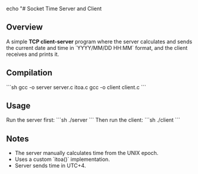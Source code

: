 echo "# Socket Time Server and Client

## Overview
A simple **TCP client-server** program where the server calculates and sends the current date and time in \`YYYY/MM/DD HH:MM\` format, and the client receives and prints it.

## Compilation
\`\`\`sh
gcc -o server server.c itoa.c
gcc -o client client.c
\`\`\`

## Usage
Run the server first:
\`\`\`sh
./server
\`\`\`
Then run the client:
\`\`\`sh
./client
\`\`\`

## Notes
- The server manually calculates time from the UNIX epoch.
- Uses a custom \`itoa()\` implementation.
- Server sends time in UTC+4.